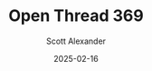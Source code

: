 ---
layout: podcast
title: "Open Thread 369"
author: Scott Alexander
description: https://www.astralcodexten.com/p/open-thread-369
date: 2025-02-16
length: 842499
duration: 210
guid: open-thread-369
---